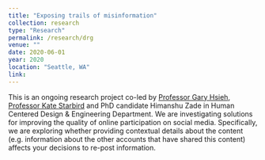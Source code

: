 ```yaml
---
title: "Exposing trails of misinformation"
collection: research
type: "Research"
permalink: /research/drg
venue: ""
date: 2020-06-01
year: 2020
location: "Seattle, WA"
link: 
---
```


This is an ongoing research project co-led by [Professor Gary Hsieh](http://faculty.washington.edu/garyhs/), [Professor Kate Starbird](http://faculty.washington.edu/kstarbi/) and PhD candidate Himanshu Zade in Human Centered Design & Engineering Department. We are investigating solutions for improving the quality of online participation on social media. Specifically, we are exploring whether providing contextual details about the content (e.g. information about the other accounts that have shared this content) affects your decisions to re-post information. 